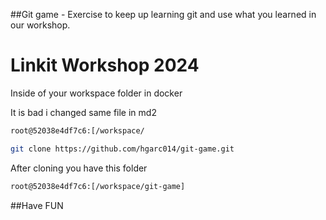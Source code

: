 ##Git game - Exercise to keep up learning git and use what you learned in our workshop.

# Linkit Workshop 2024

Inside of your workspace folder in docker 

It is bad i changed same file in md2

```bash
root@52038e4df7c6:[/workspace/
```

```bash
git clone https://github.com/hgarc014/git-game.git
```

After cloning you have this folder

```bash
root@52038e4df7c6:[/workspace/git-game]
```

##Have FUN

